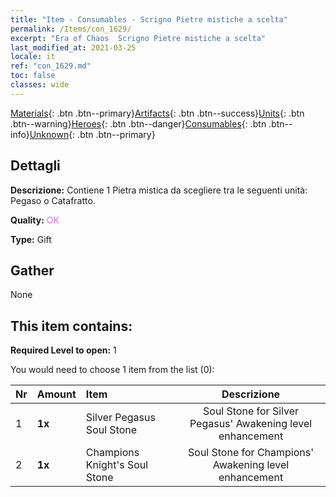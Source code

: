 ```yaml
---
title: "Item - Consumables - Scrigno Pietre mistiche a scelta"
permalink: /Items/con_1629/
excerpt: "Era of Chaos  Scrigno Pietre mistiche a scelta"
last_modified_at: 2021-03-25
locale: it
ref: "con_1629.md"
toc: false
classes: wide
---
```

 [Materials](/it/Items/){: .btn .btn--primary}[Artifacts](/it/Items/Artifacts/){: .btn .btn--success}[Units](/it/Items/Units/){: .btn .btn--warning}[Heroes](/it/Items/Heroes/){: .btn .btn--danger}[Consumables](/it/Items/Consumables/){: .btn .btn--info}[Unknown](/it/Items/Unknown/){: .btn .btn--primary}

## Dettagli
 **Descrizione:** Contiene 1 Pietra mistica da scegliere tra le seguenti unità: Pegaso o Catafratto.

 **Quality:** <span style="color: #DA70D6">OK</span>

 **Type:** Gift

## Gather

  None

## This item contains:

 **Required Level to open:** 1

 You would need to choose 1 item from the list (0):

  | Nr | Amount |     Item    | Descrizione |
  |:---|:-------|:------------|:-----------:|
  | 1 |  **1x** | Silver Pegasus Soul Stone | Soul Stone for Silver Pegasus' Awakening level enhancement  | 
  | 2 |  **1x** | Champions Knight's Soul Stone | Soul Stone for Champions' Awakening level enhancement  | 
